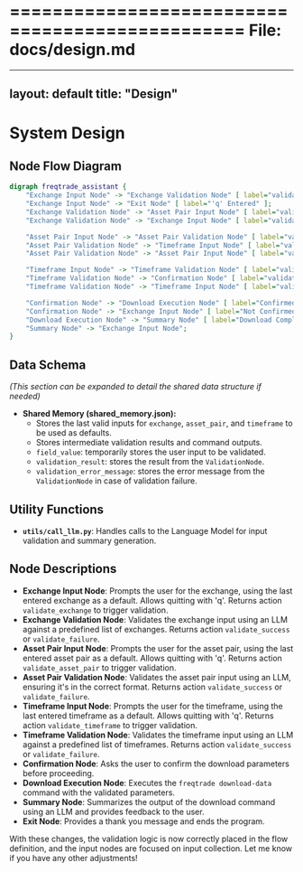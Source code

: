 ================================================
File: docs/design.md
================================================
---
layout: default
title: "Design"
---

# System Design

## Node Flow Diagram

```dot
digraph freqtrade_assistant {
    "Exchange Input Node" -> "Exchange Validation Node" [ label="validate_exchange" ];
    "Exchange Input Node" -> "Exit Node" [ label="'q' Entered" ];
    "Exchange Validation Node" -> "Asset Pair Input Node" [ label="validate_success" ];
    "Exchange Validation Node" -> "Exchange Input Node" [ label="validate_failure" ];

    "Asset Pair Input Node" -> "Asset Pair Validation Node" [ label="validate_asset_pair" ];
    "Asset Pair Validation Node" -> "Timeframe Input Node" [ label="validate_success" ];
    "Asset Pair Validation Node" -> "Asset Pair Input Node" [ label="validate_failure" ];

    "Timeframe Input Node" -> "Timeframe Validation Node" [ label="validate_timeframe" ];
    "Timeframe Validation Node" -> "Confirmation Node" [ label="validate_success" ];
    "Timeframe Validation Node" -> "Timeframe Input Node" [ label="validate_failure" ];

    "Confirmation Node" -> "Download Execution Node" [ label="Confirmed" ];
    "Confirmation Node" -> "Exchange Input Node" [ label="Not Confirmed" ];
    "Download Execution Node" -> "Summary Node" [ label="Download Completed (success or error)" ];
    "Summary Node" -> "Exchange Input Node";
}
```

## Data Schema

*(This section can be expanded to detail the shared data structure if needed)*

- **Shared Memory (shared_memory.json):**
  - Stores the last valid inputs for `exchange`, `asset_pair`, and `timeframe` to be used as defaults.
  - Stores intermediate validation results and command outputs.
  - `field_value`: temporarily stores the user input to be validated.
  - `validation_result`: stores the result from the `ValidationNode`.
  - `validation_error_message`: stores the error message from the `ValidationNode` in case of validation failure.

## Utility Functions

- **`utils/call_llm.py`**:  Handles calls to the Language Model for input validation and summary generation.

## Node Descriptions

- **Exchange Input Node**: Prompts the user for the exchange, using the last entered exchange as a default. Allows quitting with 'q'. Returns action `validate_exchange` to trigger validation.
- **Exchange Validation Node**: Validates the exchange input using an LLM against a predefined list of exchanges. Returns action `validate_success` or `validate_failure`.
- **Asset Pair Input Node**: Prompts the user for the asset pair, using the last entered asset pair as a default. Allows quitting with 'q'. Returns action `validate_asset_pair` to trigger validation.
- **Asset Pair Validation Node**: Validates the asset pair input using an LLM, ensuring it's in the correct format. Returns action `validate_success` or `validate_failure`.
- **Timeframe Input Node**: Prompts the user for the timeframe, using the last entered timeframe as a default. Allows quitting with 'q'. Returns action `validate_timeframe` to trigger validation.
- **Timeframe Validation Node**: Validates the timeframe input using an LLM against a predefined list of timeframes. Returns action `validate_success` or `validate_failure`.
- **Confirmation Node**: Asks the user to confirm the download parameters before proceeding.
- **Download Execution Node**: Executes the `freqtrade download-data` command with the validated parameters.
- **Summary Node**: Summarizes the output of the download command using an LLM and provides feedback to the user.
- **Exit Node**:  Provides a thank you message and ends the program.

With these changes, the validation logic is now correctly placed in the flow definition, and the input nodes are focused on input collection. Let me know if you have any other adjustments!